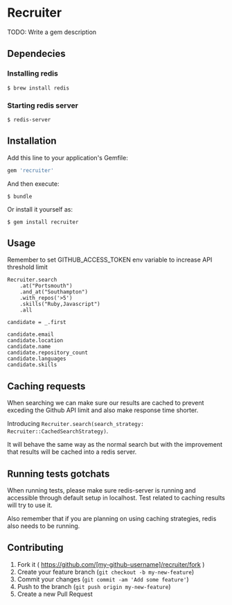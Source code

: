 # Recruiter

TODO: Write a gem description

## Dependecies

### Installing redis
```
$ brew install redis
```

### Starting redis server
```
$ redis-server
```

## Installation

Add this line to your application's Gemfile:

```ruby
gem 'recruiter'
```

And then execute:

    $ bundle

Or install it yourself as:

    $ gem install recruiter

## Usage

Remember to set GITHUB_ACCESS_TOKEN env variable to increase API threshold limit

```
Recruiter.search
	.at("Portsmouth")
	.and_at("Southampton")
	.with_repos('>5')
	.skills("Ruby,Javascript")
	.all

candidate = _.first

candidate.email
candidate.location
candidate.name
candidate.repository_count
candidate.languages
candidate.skills
```


## Caching requests

When searching we can make sure our results are cached to prevent exceding the
Github API limit and also make response time shorter.

Introducing `Recruiter.search(search_strategy: Recruiter::CachedSearchStrategy)`.

It will behave the same way as the normal search but with the improvement that
results will be cached into a redis server.

## Running tests gotchats
When running tests, please make sure redis-server is running and accessible through default setup in localhost. Test related to caching results will try to use it.

Also remember that if you are planning on using caching strategies, redis also needs to be running.


## Contributing

1. Fork it ( https://github.com/[my-github-username]/recruiter/fork )
2. Create your feature branch (`git checkout -b my-new-feature`)
3. Commit your changes (`git commit -am 'Add some feature'`)
4. Push to the branch (`git push origin my-new-feature`)
5. Create a new Pull Request
